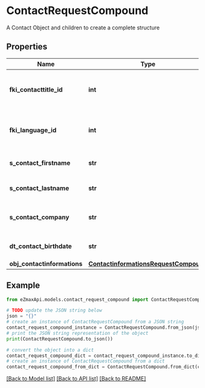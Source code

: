 # ContactRequestCompound

A Contact Object and children to create a complete structure

## Properties

Name | Type | Description | Notes
------------ | ------------- | ------------- | -------------
**fki_contacttitle_id** | **int** | The unique ID of the Contacttitle.  Valid values:  |Value|Description| |-|-| |1|Ms.| |2|Mr.| |4|(Blank)| |5|Me (For Notaries)| | 
**fki_language_id** | **int** | The unique ID of the Language.  Valid values:  |Value|Description| |-|-| |1|French| |2|English| | 
**s_contact_firstname** | **str** | The First name of the contact | 
**s_contact_lastname** | **str** | The Last name of the contact | 
**s_contact_company** | **str** | The Company name of the contact | 
**dt_contact_birthdate** | **str** | The Birth Date of the contact | [optional] 
**obj_contactinformations** | [**ContactinformationsRequestCompound**](ContactinformationsRequestCompound.md) |  | 

## Example

```python
from eZmaxApi.models.contact_request_compound import ContactRequestCompound

# TODO update the JSON string below
json = "{}"
# create an instance of ContactRequestCompound from a JSON string
contact_request_compound_instance = ContactRequestCompound.from_json(json)
# print the JSON string representation of the object
print(ContactRequestCompound.to_json())

# convert the object into a dict
contact_request_compound_dict = contact_request_compound_instance.to_dict()
# create an instance of ContactRequestCompound from a dict
contact_request_compound_from_dict = ContactRequestCompound.from_dict(contact_request_compound_dict)
```
[[Back to Model list]](../README.md#documentation-for-models) [[Back to API list]](../README.md#documentation-for-api-endpoints) [[Back to README]](../README.md)


